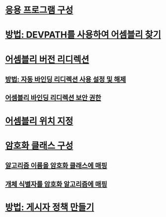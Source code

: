 # [응용 프로그램 구성](index.md)
# [방법: DEVPATH를 사용하여 어셈블리 찾기](how-to-locate-assemblies-by-using-devpath.md)
# [어셈블리 버전 리디렉션](redirect-assembly-versions.md)
## [방법: 자동 바인딩 리디렉션 사용 설정 및 해제](how-to-enable-and-disable-automatic-binding-redirection.md)
## [어셈블리 바인딩 리디렉션 보안 권한](assembly-binding-redirection-security-permission.md)
# [어셈블리 위치 지정](specify-assembly-location.md)
# [암호화 클래스 구성](configure-cryptography-classes.md)
## [알고리즘 이름을 암호화 클래스에 매핑](map-algorithm-names-to-cryptography-classes.md)
## [개체 식별자를 암호화 알고리즘에 매핑](map-object-identifiers-to-cryptography-algorithms.md)
# [방법: 게시자 정책 만들기](how-to-create-a-publisher-policy.md)
